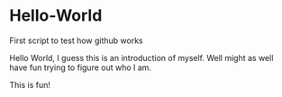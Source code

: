 # Hello-World
First script to test how github works

Hello World,
I guess this is an introduction of myself.
Well might as well have fun trying to figure out who I am.


This is fun!
